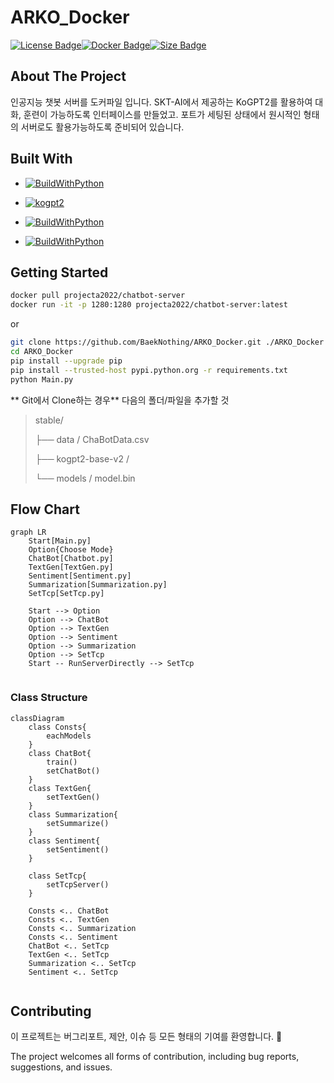 # ARKO_Docker

[![License Badge](https://img.shields.io/github/license/BaekNothing/ARKO_Docker)]()[![Docker Badge](https://img.shields.io/docker/automated/projecta2022/chatbot-server)]()[![Size Badge](https://img.shields.io/docker/image-size/projecta2022/chatbot-server)]()



## About The Project

인공지능 챗봇 서버를  도커파일 입니다. SKT-AI에서 제공하는 KoGPT2를 활용하여 대화, 훈련이 가능하도록 인터페이스를 만들었고. 포트가 세팅된 상태에서 원시적인 형태의 서버로도 활용가능하도록 준비되어 있습니다.



## Built With

- [![BuildWithPython](https://img.shields.io/badge/Python-3.8.1-green)](https://www.python.org/downloads/release/python-381/)
- [![kogpt2](https://img.shields.io/badge/SKT--AI-KoGPT2-brightgreen)](https://github.com/SKT-AI/KoGPT2#kogpt2-%ED%95%9C%EA%B5%AD%EC%96%B4-gpt-2-ver-20)

- [![BuildWithPython](https://img.shields.io/badge/transformers-4.19.2-yellow)](https://www.python.org/downloads/release/python-381/)

- [![BuildWithPython](https://img.shields.io/badge/Torch-1.11.0-yellow)](https://www.python.org/downloads/release/python-381/)

  

## Getting Started 

```bash
docker pull projecta2022/chatbot-server
docker run -it -p 1280:1280 projecta2022/chatbot-server:latest
```

or

```bash
git clone https://github.com/BaekNothing/ARKO_Docker.git ./ARKO_Docker
cd ARKO_Docker
pip install --upgrade pip
pip install --trusted-host pypi.python.org -r requirements.txt
python Main.py
```

** Git에서 Clone하는 경우** 다음의 폴더/파일을 추가할 것 

> stable/
>
> ├── data / ChaBotData.csv
>
> ├── kogpt2-base-v2 /
>
> └── models / model.bin



## Flow Chart

```mermaid
graph LR
	Start[Main.py]
	Option{Choose Mode}
	ChatBot[Chatbot.py]
	TextGen[TextGen.py]
	Sentiment[Sentiment.py]
	Summarization[Summarization.py]
	SetTcp[SetTcp.py]
	
	Start --> Option
	Option --> ChatBot
	Option --> TextGen
	Option --> Sentiment
	Option --> Summarization
	Option --> SetTcp
	Start -- RunServerDirectly --> SetTcp
	
```



### Class Structure

```mermaid
classDiagram
	class Consts{
		eachModels
	}
	class ChatBot{
		train()
		setChatBot()
	}
	class TextGen{
		setTextGen()
	}
	class Summarization{
		setSummarize()
	}
	class Sentiment{
		setSentiment()
	}
	
	class SetTcp{
		setTcpServer()
	}
	
	Consts <.. ChatBot
	Consts <.. TextGen
	Consts <.. Summarization
	Consts <.. Sentiment
	ChatBot <.. SetTcp
	TextGen <.. SetTcp
	Summarization <.. SetTcp
	Sentiment <.. SetTcp
	
```



## Contributing

이 프로젝트는 버그리포트, 제안, 이슈 등 모든 형태의 기여를 환영합니다. 🤣

The project welcomes all forms of contribution, including bug reports, suggestions, and issues.
